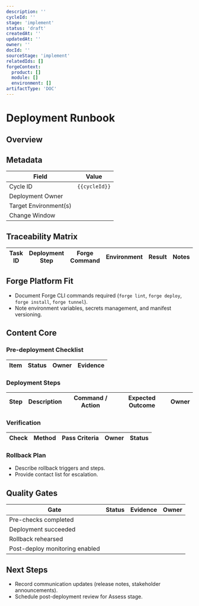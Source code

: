 ```yaml
---
description: ''
cycleId: ''
stage: 'implement'
status: 'draft'
createdAt: ''
updatedAt: ''
owner: ''
docId: ''
sourceStage: 'implement'
relatedIds: []
forgeContext:
  product: []
  module: []
  environment: []
artifactType: 'DOC'
---
```


# Deployment Runbook

## Overview
<!-- Outline deployment objectives and success criteria. -->

## Metadata
| Field | Value |
| --- | --- |
| Cycle ID | `{{cycleId}}` |
| Deployment Owner |  |
| Target Environment(s) |  |
| Change Window |  |

## Traceability Matrix
| Task ID | Deployment Step | Forge Command | Environment | Result | Notes |
| --- | --- | --- | --- | --- | --- |

## Forge Platform Fit
- Document Forge CLI commands required (`forge lint`, `forge deploy`, `forge install`, `forge tunnel`).
- Note environment variables, secrets management, and manifest versioning.

## Content Core
### Pre-deployment Checklist
| Item | Status | Owner | Evidence |
| --- | --- | --- | --- |

### Deployment Steps
| Step | Description | Command / Action | Expected Outcome | Owner |
| --- | --- | --- | --- | --- |

### Verification
| Check | Method | Pass Criteria | Owner | Status |
| --- | --- | --- | --- | --- |

### Rollback Plan
- Describe rollback triggers and steps.
- Provide contact list for escalation.

## Quality Gates
| Gate | Status | Evidence | Owner |
| --- | --- | --- | --- |
| Pre-checks completed |  |  |  |
| Deployment succeeded |  |  |  |
| Rollback rehearsed |  |  |  |
| Post-deploy monitoring enabled |  |  |  |

## Next Steps
- Record communication updates (release notes, stakeholder announcements).
- Schedule post-deployment review for Assess stage.
